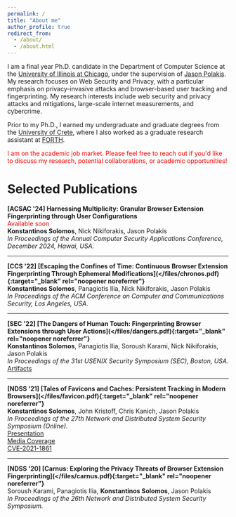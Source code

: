 ```yaml
---
permalink: /
title: "About me"
author_profile: true
redirect_from: 
  - /about/
  - /about.html
---
```

I am a final year Ph.D. candidate in the Department of Computer Science at the [University of Illinois at Chicago](https://cs.uic.edu/), under the supervision of [Jason Polakis](https://www.cs.uic.edu/~polakis/aboutme/). 
My research focuses on Web Security and Privacy, with a particular emphasis on privacy-invasive attacks and  browser-based user tracking and fingerprinting.
My research interests include web security and privacy attacks and mitigations, large-scale internet measurements, and cybercrime.

Prior to my Ph.D., I earned my undergraduate and graduate degrees from the [University of Crete](https://csd.uoc.gr), where I also worked as a graduate research assistant at [FORTH](https://ics.forth.gr).

<span style="color:red">I am on the academic job market. Please feel free to reach out if you'd like to discuss my research, potential collaborations, or academic opportunities!</span>

Selected Publications
======

**[ACSAC '24] Harnessing Multiplicity: Granular Browser Extension Fingerprinting through User Configurations**  
<span style="color:red">Available soon</span>  
**Konstantinos Solomos**, Nick Nikiforakis, Jason Polakis  
*In Proceedings of the Annual Computer Security Applications Conference, December 2024, Hawai, USA.*

---

**[CCS '22] [Escaping the Confines of Time: Continuous Browser Extension Fingerprinting Through Ephemeral Modifications](</files/chronos.pdf){:target="_blank" rel="noopener noreferrer"}**  
**Konstantinos Solomos**, Panagiotis Ilia, Nick Nikiforakis, Jason Polakis  
*In Proceedings of the ACM Conference on Computer and Communications Security, Los Angeles, USA.*

---

**[SEC '22] [The Dangers of Human Touch: Fingerprinting Browser Extensions through User Actions](</files/dangers.pdf){:target="_blank" rel="noopener noreferrer"}**  
**Konstantinos Solomos**, Panagiotis Ilia, Soroush Karami, Nick Nikiforakis, Jason Polakis  
*In Proceedings of the 31st USENIX Security Symposium (SEC), Boston, USA.*  
[Artifacts](https://github.com/kostassolo/dangers-of-human-touch)

---

**[NDSS '21] [Tales of Favicons and Caches: Persistent Tracking in Modern Browsers](</files/favicon.pdf){:target="_blank" rel="noopener noreferrer"}**  
**Konstantinos Solomos**, John Kristoff, Chris Kanich, Jason Polakis  
*In Proceedings of the 27th Network and Distributed System Security Symposium (Online).*  
[Presentation](https://youtu.be/Pm9md32t7Oo)  
[Media Coverage](https://arstechnica.com/information-technology/2021/02/new-browser-tracking-hack-works-even-when-you-flush-caches-or-go-incognito/)  
[CVE-2021-1861](https://cve.mitre.org/cgi-bin/cvename.cgi?name=CVE-2021-1861)

---

**[NDSS '20] [Carnus: Exploring the Privacy Threats of Browser Extension Fingerprinting](</files/carnus.pdf){:target="_blank" rel="noopener noreferrer"}**  
Soroush Karami, Panagiotis Ilia, **Konstantinos Solomos**, Jason Polakis  
*In Proceedings of the 26th Network and Distributed System Security Symposium.*

